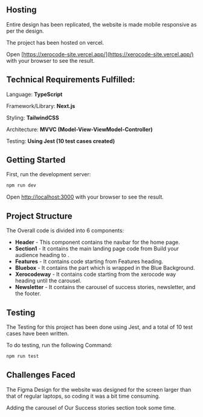 ## Hosting

Entire design has been replicated, the website is made mobile responsive as per the design. 

The project has been hosted on vercel.

Open [https://xerocode-site.vercel.app/](https://xerocode-site.vercel.app/) with your browser to see the result.

## Technical Requirements Fulfilled:

Language: **TypeScript**

Framework/Library: **Next.js**

Styling: **TailwindCSS**

Architecture: **MVVC (Model-View-ViewModel-Controller)**

Testing: **Using Jest (10 test cases created)**

## Getting Started

First, run the development server:

```bash
npm run dev
```

Open [http://localhost:3000](http://localhost:3000) with your browser to see the result.


## Project Structure

The Overall code is divided into 6 components:

 - **Header** - This component contains the navbar for the home page.
 - **Section1** - It contains the main landing page code from Build your audience heading to .
 - **Features** - It contains code starting from Features heading.
 - **Bluebox** - It contains the part which is wrapped in the Blue Background.
 - **Xerocodeway** - It contains code starting from the xerocode way heading until the carousel.
 - **Newsletter** - It contains the carousel of success stories, newsletter, and the footer.
 
## Testing

The Testing for this project has been done using Jest, and a total of 10 test cases have been written.

To do testing, run the following Command:

```bash
npm run test
```
## Challenges Faced

The Figma Design for the website was designed for the screen larger than that of regular laptops, so coding it was a bit time consuming.

Adding the carousel of Our Success stories section took some time.
